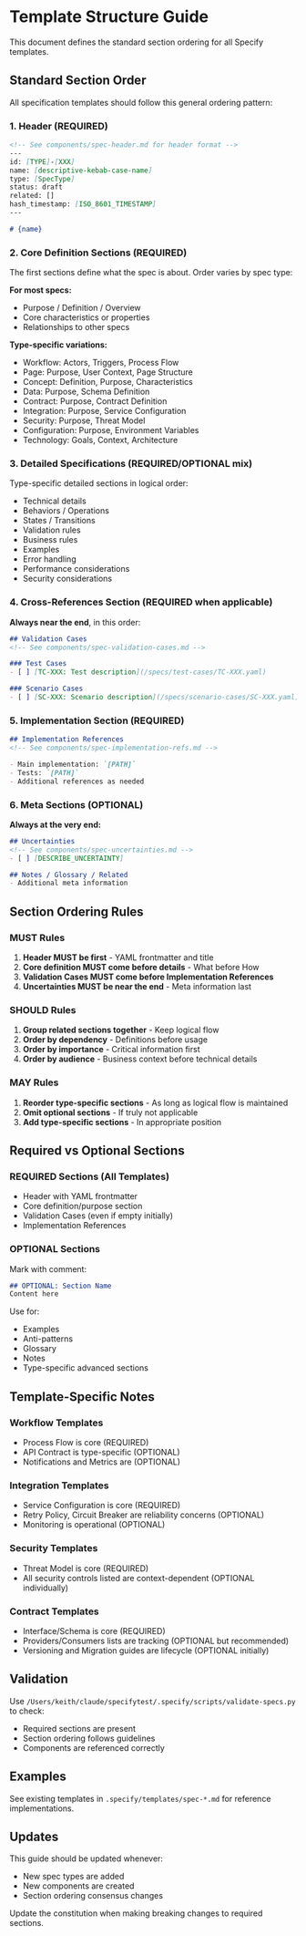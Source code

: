 # Template Structure Guide

This document defines the standard section ordering for all Specify templates.

## Standard Section Order

All specification templates should follow this general ordering pattern:

### 1. Header (REQUIRED)
```markdown
<!-- See components/spec-header.md for header format -->
---
id: [TYPE]-[XXX]
name: [descriptive-kebab-case-name]
type: [SpecType]
status: draft
related: []
hash_timestamp: [ISO_8601_TIMESTAMP]
---

# {name}
```

### 2. Core Definition Sections (REQUIRED)
The first sections define what the spec is about. Order varies by spec type:

**For most specs:**
- Purpose / Definition / Overview
- Core characteristics or properties
- Relationships to other specs

**Type-specific variations:**
- Workflow: Actors, Triggers, Process Flow
- Page: Purpose, User Context, Page Structure
- Concept: Definition, Purpose, Characteristics
- Data: Purpose, Schema Definition
- Contract: Purpose, Contract Definition
- Integration: Purpose, Service Configuration
- Security: Purpose, Threat Model
- Configuration: Purpose, Environment Variables
- Technology: Goals, Context, Architecture

### 3. Detailed Specifications (REQUIRED/OPTIONAL mix)
Type-specific detailed sections in logical order:

- Technical details
- Behaviors / Operations
- States / Transitions
- Validation rules
- Business rules
- Examples
- Error handling
- Performance considerations
- Security considerations

### 4. Cross-References Section (REQUIRED when applicable)
**Always near the end**, in this order:

```markdown
## Validation Cases
<!-- See components/spec-validation-cases.md -->

### Test Cases
- [ ] [TC-XXX: Test description](/specs/test-cases/TC-XXX.yaml)

### Scenario Cases
- [ ] [SC-XXX: Scenario description](/specs/scenario-cases/SC-XXX.yaml)
```

### 5. Implementation Section (REQUIRED)
```markdown
## Implementation References
<!-- See components/spec-implementation-refs.md -->

- Main implementation: `[PATH]`
- Tests: `[PATH]`
- Additional references as needed
```

### 6. Meta Sections (OPTIONAL)
**Always at the very end:**

```markdown
## Uncertainties
<!-- See components/spec-uncertainties.md -->
- [ ] [DESCRIBE_UNCERTAINTY]

## Notes / Glossary / Related
- Additional meta information
```

## Section Ordering Rules

### MUST Rules
1. **Header MUST be first** - YAML frontmatter and title
2. **Core definition MUST come before details** - What before How
3. **Validation Cases MUST come before Implementation References**
4. **Uncertainties MUST be near the end** - Meta information last

### SHOULD Rules
1. **Group related sections together** - Keep logical flow
2. **Order by dependency** - Definitions before usage
3. **Order by importance** - Critical information first
4. **Order by audience** - Business context before technical details

### MAY Rules
1. **Reorder type-specific sections** - As long as logical flow is maintained
2. **Omit optional sections** - If truly not applicable
3. **Add type-specific sections** - In appropriate position

## Required vs Optional Sections

### REQUIRED Sections (All Templates)
- Header with YAML frontmatter
- Core definition/purpose section
- Validation Cases (even if empty initially)
- Implementation References

### OPTIONAL Sections
Mark with comment:
```markdown
## OPTIONAL: Section Name
Content here
```

Use for:
- Examples
- Anti-patterns
- Glossary
- Notes
- Type-specific advanced sections

## Template-Specific Notes

### Workflow Templates
- Process Flow is core (REQUIRED)
- API Contract is type-specific (OPTIONAL)
- Notifications and Metrics are (OPTIONAL)

### Integration Templates
- Service Configuration is core (REQUIRED)
- Retry Policy, Circuit Breaker are reliability concerns (OPTIONAL)
- Monitoring is operational (OPTIONAL)

### Security Templates
- Threat Model is core (REQUIRED)
- All security controls listed are context-dependent (OPTIONAL individually)

### Contract Templates
- Interface/Schema is core (REQUIRED)
- Providers/Consumers lists are tracking (OPTIONAL but recommended)
- Versioning and Migration guides are lifecycle (OPTIONAL initially)

## Validation

Use `/Users/keith/claude/specifytest/.specify/scripts/validate-specs.py` to check:
- Required sections are present
- Section ordering follows guidelines
- Components are referenced correctly

## Examples

See existing templates in `.specify/templates/spec-*.md` for reference implementations.

## Updates

This guide should be updated whenever:
- New spec types are added
- New components are created
- Section ordering consensus changes

Update the constitution when making breaking changes to required sections.